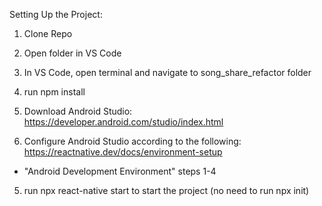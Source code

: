 Setting Up the Project:

1. Clone Repo 

2. Open folder in VS Code

3. In VS Code, open terminal and navigate to song_share_refactor folder

4. run npm install 

6. Download Android Studio: https://developer.android.com/studio/index.html

7. Configure Android Studio according to the following: https://reactnative.dev/docs/environment-setup
  - "Android Development Environment" steps 1-4

5. run npx react-native start to start the project (no need to run npx init)

